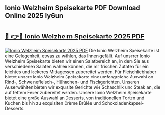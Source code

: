 ## Ionio Welzheim Speisekarte PDF Download Online 2025 ly6un

# <h2><a href="http://gc7f2ix.nevu.top/?p=Ionio+Welzheim+Speisekarte">🔗 👉🔴 Ionio Welzheim Speisekarte 2025 PDF</a></h2>

[![Ionio Welzheim Speisekarte 2025 PDF](https://i.imgur.com/dBaPXMq.png)](http://gc7f2ix.nevu.top/?p=Ionio+Welzheim+Speisekarte)
Die Ionio Welzheim Speisekarte ist eine Gelegenheit, etwas zu wählen, das Ihnen gefällt. Auf unserer Ionio Welzheim Speisekarte bieten wir einen Salatbereich an, in dem Sie aus verschiedenen Salaten wählen können, die mit frischen Zutaten für ein leichtes und leckeres Mittagessen zubereitet werden. Für Fleischliebhaber bietet unsere Ionio Welzheim Speisekarte eine umfangreiche Auswahl an Rind-, Schweinefleisch-, Hühnchen- und Fischgerichten. Unseren Auserwählten bieten wir exquisite Gerichte wie Schaschlik und Steak an, die auf fettem Feuer zubereitet werden. Unsere Ionio Welzheim Speisekarte bietet eine große Auswahl an Desserts, von traditionellen Torten und Kuchen bis hin zu exquisiten Crème Brûlée und Schokoladenkapsel-Desserts.
